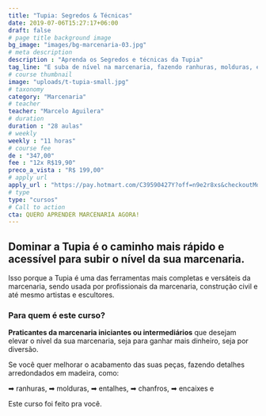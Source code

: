 ```yaml
---
title: "Tupia: Segredos & Técnicas"
date: 2019-07-06T15:27:17+06:00
draft: false
# page title background image
bg_image: "images/bg-marcenaria-03.jpg"
# meta description
description : "Aprenda os Segredos e técnicas da Tupia"
tag_line: "E suba de nível na marcenaria, fazendo ranhuras, molduras, entalhes, chanfros, encaixes e detalhes arredondados em madeira."
# course thumbnail
image: "uploads/t-tupia-small.jpg"
# taxonomy
category: "Marcenaria"
# teacher
teacher: "Marcelo Aguilera"
# duration
duration : "28 aulas"
# weekly
weekly : "11 horas"
# course fee
de : "347,00"
fee : "12x R$19,90"
preco_a_vista : "R$ 199,00"
# apply url
apply_url : "https://pay.hotmart.com/C39590427Y?off=n9e2r8xs&checkoutMode=10"
# type
type: "cursos"
# Call to action
cta: QUERO APRENDER MARCENARIA AGORA!
---
```



## Dominar a Tupia é o caminho mais rápido e acessível para subir o nível da sua marcenaria.
Isso porque a Tupia é uma das ferramentas mais completas e versáteis da marcenaria, sendo usada por profissionais da marcenaria, construção civil e até mesmo artistas e escultores.

### Para quem é este curso?
**Praticantes da marcenaria iniciantes ou intermediários** que desejam elevar o nível da sua marcenaria, seja para ganhar mais dinheiro, seja por diversão.

Se você quer melhorar o acabamento das suas peças, fazendo detalhes arredondados em madeira, como:

➡ ranhuras,
➡ molduras,
➡ entalhes,
➡ chanfros,
➡ encaixes e

Este curso foi feito pra você.
